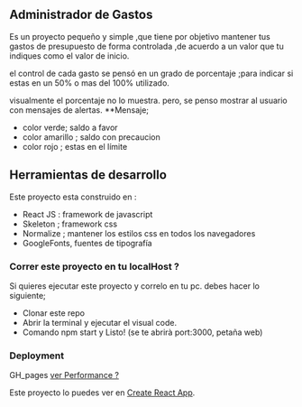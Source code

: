 ## Administrador de Gastos
Es un proyecto pequeño y simple ,que tiene por objetivo mantener tus gastos de presupuesto de forma controlada ,de acuerdo a un valor que tu indiques como el valor de inicio.

el control de cada gasto se pensó en un grado de porcentaje ;para indicar si estas en un 50% o mas del
100% utilizado.

visualmente el porcentaje no lo muestra. pero, se penso mostrar al usuario con mensajes de alertas.
**Mensaje; 
- color verde; saldo a favor
- color amarillo ; saldo con precaucion
- color rojo ; estas en el límite



## Herramientas de desarrollo

Este proyecto esta construido en :
 - React JS : framework de javascript
 - Skeleton ; framework css
 - Normalize ; mantener los estilos css en todos los navegadores
 - GoogleFonts, fuentes de tipografía 



### Correr este proyecto en tu localHost ?

Si quieres ejecutar este proyecto y correlo en tu pc.
debes hacer lo siguiente;
- Clonar este repo
- Abrir la terminal y ejecutar el visual code.
- Comando npm start y Listo! (se te abrirà port:3000, petaña web)


### Deployment
GH_pages [ ver Performance ? ]()

Este proyecto lo puedes ver en  [Create React App](https://github.com/facebook/create-react-app).
